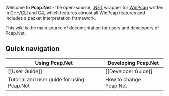 Welcome to **Pcap.Net** - the open-source, [.NET][dotnet] wrapper for [WinPcap][winpcap] written in [C++/CLI][cpluspluscli] and [C#][csharp], which features almost all WinPcap features and includes a packet interpretation framework.

This wiki is the main source of documentation for users and developers of Pcap.Net.

## Quick navigation

| Using Pcap.Net                             | Developing Pcap.Net     |
|--------------------------------------------|-------------------------|
| [[User Guide]]                             | [[Developer Guide]]     |
| Tutorial and user guide for using Pcap.Net | How to change Pcap.Net  |

[dotnet]: http://www.microsoft.com/net
[winpcap]: http://www.winpcap.org/
[cpluspluscli]: http://en.wikipedia.org/wiki/C%2B%2B/CLI
[csharp]: http://en.wikipedia.org/wiki/C_Sharp_%28programming_language%29

